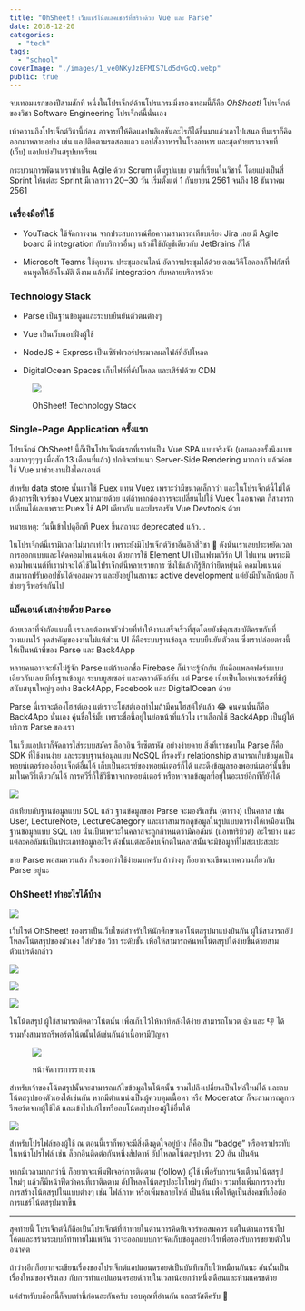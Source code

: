 ```yaml
---
title: "OhSheet! เว็บแชร์โน้ตเลคเชอร์ที่สร้างด้วย Vue และ Parse"
date: 2018-12-20
categories:
  - "tech"
tags:
  - "school"
coverImage: "./images/1_ve0NKyJzEFMIS7Ld5dvGcQ.webp"
public: true
---
```


จบเทอมแรกของปีสามสักที หนึ่งในโปรเจ็กต์ด้านโปรแกรมมิ่งของเทอมนี้ก็คือ _OhSheet!_ โปรเจ็กต์ของวิชา Software Engineering โปรเจ็กต์นี้นั่นเอง

<!--more-->

เท้าความถึงโปรเจ็กต์วิชานี้ก่อน อาจารย์ให้คิดแอปพลิเคชันอะไรก็ได้ขึ้นมาแล้วเอาไปเสนอ ทีมเราก็คิดออกมาหลายอย่าง เช่น แอปติดตามรถสองแถว แอปสั่งอาหารในโรงอาหาร และสุดท้ายเรามาจบที่ (เว็บ) แอปแบ่งปันสรุปบทเรียน

กระบวนการพัฒนาเราทำเป็น Agile ด้วย Scrum เต็มรูปแบบ ตามที่เรียนในวิชานี้ โดยแบ่งเป็นสี่ Sprint ให้แต่ละ Sprint มีเวลาราว 20–30 วัน เริ่มตั้งแต่ 1 กันยายน 2561 จนถึง 18 ธันวาคม 2561

### เครื่องมือที่ใช้

- YouTrack ใช้จัดการงาน จากประสบการณ์คือความสามารถเทียบเคียง Jira เลย มี Agile board มี integration กับบริการอื่นๆ แล้วก็ใช้บัญชีเดียวกับ JetBrains ก็ได้

- Microsoft Teams ใช้คุยงาน ประชุมออนไลน์ อัดการประชุมได้ด้วย ตอนวิดีโอคอลก็โฟกัสที่คนพูดให้อัตโนมัติ ดีงาม แล้วก็มี integration กับหลายบริการด้วย

### Technology Stack

- Parse เป็นฐานข้อมูลและระบบยืนยันตัวตนต่างๆ

- Vue เป็นเว็บแอปฝั่งผู้ใช้

- NodeJS + Express เป็นเซิร์ฟเวอร์ประมวลผลไฟล์ที่อัปโหลด

- DigitalOcean Spaces เก็บไฟล์ที่อัปโหลด และเสิร์ฟด้วย CDN

<figure>

![](./images/ohsheet-stack.png)
<figcaption>
OhSheet! Technology Stack
</figcaption>
</figure>

### Single-Page Application ครั้งแรก

โปรเจ็กต์ OhSheet! นี้ก็เป็นโปรเจ็กต์แรกที่เราทำเป็น Vue SPA แบบจริงจัง (เคยลองครั้งนึงแบบงงมากๆๆๆๆ เมื่อสัก 13 เดือนที่แล้ว) ปกติจะทำแนว Server-Side Rendering มากกว่า แล้วค่อยใช้ Vue มาช่วยงานฝั่งไคลเอนต์

สำหรับ data store นั้นเราใช้ [Puex](https://github.com/egoist/puex) แทน Vuex เพราะว่ามีขนาดเล็กกว่า และในโปรเจ็กต์นี้ไม่ได้ต้องการฟีเจอร์ของ Vuex มากมายด้วย แต่ถ้าหากต้องการจะเปลี่ยนไปใช้ Vuex ในอนาคต ก็สามารถเปลี่ยนได้เลยเพราะ Puex ใช้ API เดียวกัน และยังรองรับ Vue Devtools ด้วย

หมายเหตุ: วันนี้เข้าไปดูอีกที Puex ขึ้นสถานะ deprecated แล้ว…

ในโปรเจ็กต์นี้เรามีเวลาไม่มากเท่าไร เพราะยังมีโปรเจ็กต์วิชาอื่นอีกสี่วิชา 🤯 ดังนั้นเราเลยประหยัดเวลาการออกแบบและโค้ดคอมโพเนนต์เอง ด้วยการใช้ Element UI เป็นเฟรมเวิร์ก UI ไปแทน เพราะมีคอมโพเนนต์ที่เราน่าจะได้ใช้ในโปรเจ็กต์นี้หลายรายการ ซึ่งใช้แล้วก็รู้สึกว่ายืดหยุ่นดี คอมโพเนนต์สามารถปรับออปชั่นได้พอสมควร และยังอยู่ในสถานะ active development แต่ยังมีบั๊กเล็กน้อย ก็ช่วยๆ รีพอร์ตกันไป

### แบ็คเอนด์ เสกง่ายด้วย Parse

ด้วยเวลาที่จำกัดแบบนี้ เราเลยต้องหาตัวช่วยที่ทำให้งานเสร็จเร็วที่สุดโดยยังมีคุณสมบัติครบกับที่วางแผนไว้ จุดสำคัญของงานไม่แพ้ส่วน UI ก็คือระบบฐานข้อมูล ระบบยืนยันตัวตน ซึ่งเราปล่อยตรงนี้ให้เป็นหน้าที่ของ Parse และ Back4App

หลายคนอาจจะยังไม่รู้จัก Parse แต่ถ้าบอกชื่อ Firebase ก็น่าจะรู้จักกัน มันคือแพลตฟอร์มแบบเดียวกันเลย มีทั้งฐานข้อมูล ระบบยูสเซอร์ และคลาวด์ฟังก์ชัน แต่ Parse เนี่ยเป็นโอเพ่นซอร์สที่มีผู้สนับสนุนใหญ่ๆ อย่าง Back4App, Facebook และ DigitalOcean ด้วย

Parse นี่เราจะต้องโฮสต์เอง แต่เราจะโฮสต์เองทำไมถ้ามีคนโฮสต์ให้แล้ว 😂 คนคนนั้นก็คือ Back4App นั่นเอง คุ้นชื่อใช้มั้ย เพราะชื่อนี้อยู่ในย่อหน้าที่แล้วไง เราเลือกใช้ Back4App เป็นผู้ให้บริการ Parse ของเรา

ในเว็บแอปเราก็จัดการใส่ระบบสมัคร ล็อกอิน รีเซ็ตรหัส อย่างง่ายดาย สิ่งที่เราชอบใน Parse ก็คือ SDK ที่ใช้งานง่าย และระบบฐานข้อมูลแบบ NoSQL ที่รองรับ relationship สามารถเก็บข้อมูลเป็นพอยน์เตอร์ของอ็อบเจ็กต์อื่นได้ เก็บเป็นอะเรย์ของพอยน์เตอร์ก็ได้ และดึงข้อมูลของพอยน์เตอร์นั้นขึ้นมาในควีรี่เดียวกันได้ การควีรี่ก็ใช้วิธีหาจากพอยน์เตอร์ หรือหาจากข้อมูลที่อยู่ในอะเรย์อีกทีก็ยังได้

![](./images/1__tLbpUKFwO-fWn41g1EemQ.webp)

ถ้าเทียบกับฐานข้อมูลแบบ SQL แล้ว ฐานข้อมูลของ Parse จะมองรีเลชัน (ตาราง) เป็นคลาส เช่น User, LectureNote, LectureCategory และเราสามารถดูข้อมูลในรูปแบบตารางได้เหมือนเป็นฐานข้อมูลแบบ SQL เลย นั่นเป็นเพราะในคลาสจะถูกกำหนดว่ามีคอลัมน์ (แอททริบิวต์) อะไรบ้าง และแต่ละคอลัมน์เป็นประเภทข้อมูลอะไร ดังนั้นแต่ละอ็อบเจ็กต์ในคลาสนั้นจะมีข้อมูลที่ไม่สะเปะสะปะ

ขาย Parse พอสมควรแล้ว ก็จะบอกว่าใช้ง่ายมากครับ ถ้าว่างๆ ก็อยากจะเขียนบทความเกี่ยวกับ Parse อยู่นะ

### OhSheet! ทำอะไรได้บ้าง

![](./images/1_ve0NKyJzEFMIS7Ld5dvGcQ.webp)

เว็บไซต์ OhSheet! ของเราเป็นเว็บไซต์สำหรับให้นักศึกษาเอาโน้ตสรุปมาแบ่งปันกัน ผู้ใช้สามารถอัปโหลดโน้ตสรุปของตัวเอง ใส่หัวข้อ วิชา ระดับชั้น เพื่อให้สามารถค้นหาโน้ตสรุปได้ง่ายขึ้นด้วยสามตัวแปรดังกล่าว

![](./images/Screen-Shot-2561-12-20-at-13.11.53.png)

![](./images/Screen-Shot-2561-12-20-at-13.12.46.png)

![](./images/Screen-Shot-2561-12-20-at-13.12.25.png)

ในโน้ตสรุป ผู้ใช้สามารถติดดาวโน้ตนั้น เพื่อเก็บไว้ให้หาทีหลังได้ง่าย สามารถโหวต 👍 และ 👎 ได้ รวมทั้งสามารถรีพอร์ตโน้ตนั้นได้เช่นกันถ้าเนื้อหามีปัญหา

<figure>

![](./images/Screen-Shot-2561-12-20-at-13.13.53.png)
<figcaption>
หน้าจัดการการรายงาน
</figcaption>
</figure>

สำหรับเจ้าของโน้ตสรุปนั้นจะสามารถแก้ไขข้อมูลในโน้ตนั้น รวมไปถึงเปลี่ยนเป็นไฟล์ใหม่ได้ และลบโน้ตสรุปของตัวเองได้เช่นกัน หากมีตำแหน่งเป็นผู้ควบคุมเนื้อหา หรือ Moderator ก็จะสามารถดูการรีพอร์ตจากผู้ใช้ได้ และเข้าไปแก้ไขหรือลบโน้ตสรุปของผู้ใช้อื่นได้

![](./images/Screen-Shot-2561-12-20-at-13.53.35.png)

สำหรับโปรไฟล์ของผู้ใช้ ​ณ ตอนนี้เราก็พอจะมีสิ่งดึงดูดใจอยู่บ้าง ก็คือเป็น “badge” หรือตราประทับในหน้าโปรไฟล์ เช่น ล็อกอินติดต่อกันหนึ่งสัปดาห์ อัปโหลดโน้ตสรุปครบ 20 อัน เป็นต้น

หากมีเวลามากกว่านี้ ก็อยากจะเพิ่มฟีเจอร์การติดตาม (follow) ผู้ใช้ เพื่อรับการแจ้งเตือนโน้ตสรุปใหม่ๆ แล้วก็มีหน้าฟีดว่าคนที่เราติดตาม อัปโหลดโน้ตสรุปอะไรใหม่ๆ กันบ้าง รวมทั้งเพิ่มการรองรับการสร้างโน้ตสรุปในแบบต่างๆ เช่น ไฟล์ภาพ หรือเพิ่มหลายไฟล์ เป็นต้น เพื่อให้ดูเป็นสังคมที่เอื้อต่อการแชร์โน้ตสรุปมากขึ้น

* * *

สุดท้ายนี้ โปรเจ็กต์นี้ก็ถือเป็นโปรเจ็กต์ที่ท้าทายในด้านการคิดฟีเจอร์พอสมควร แต่ในด้านการนำไปโค้ดและสร้างระบบก็ท้าทายไม่แพ้กัน ว่าจะออกแบบการจัดเก็บข้อมูลอย่างไรเพื่อรองรับการขยายตัวในอนาคต

ถ้าว่างอีกก็อยากจะเขียนเรื่องของโปรเจ็กต์แอปแอนดรอยด์เป็นบันทึกเก็บไว้เหมือนกันนะ อันนั้นเป็นเรื่องใหม่ของจริงเลย กับการทำแอปแอนดรอยด์ภายในเวลาน้อยกว่าหนึ่งเดือนและห้ามแครชด้วย

แต่สำหรับบล็อกนี้ก็จบเท่านี้ก่อนละกันครับ ขอบคุณที่อ่านกัน และสวัสดีครับ 🥳
